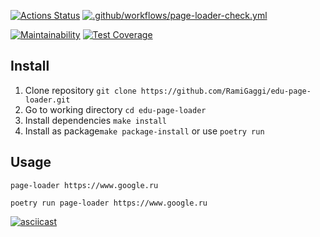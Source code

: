 
[![Actions Status](https://github.com/RamiGaggi/python-project-lvl3/workflows/hexlet-check/badge.svg)](https://github.com/RamiGaggi/python-project-lvl3/actions)
[![.github/workflows/page-loader-check.yml](https://github.com/RamiGaggi/python-project-lvl3/actions/workflows/page-loader-check.yml/badge.svg)](https://github.com/RamiGaggi/python-project-lvl3/actions/workflows/page-loader-check.yml)

[![Maintainability](https://api.codeclimate.com/v1/badges/7ce162521d86bb2a2ce9/maintainability)](https://codeclimate.com/github/RamiGaggi/python-project-lvl3/maintainability)
[![Test Coverage](https://api.codeclimate.com/v1/badges/7ce162521d86bb2a2ce9/test_coverage)](https://codeclimate.com/github/RamiGaggi/python-project-lvl3/test_coverage)

## Install
1) Clone repository ```git clone https://github.com/RamiGaggi/edu-page-loader.git```
2) Go to working directory ```cd edu-page-loader```
3) Install dependencies ```make install```
4) Install as package```make package-install``` or use ```poetry run```


## Usage
```
page-loader https://www.google.ru
```
```
poetry run page-loader https://www.google.ru
```
[![asciicast](https://asciinema.org/a/JO30RT0HQSgiUJTMy4t48C0uk.svg)](https://asciinema.org/a/JO30RT0HQSgiUJTMy4t48C0uk)